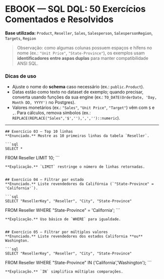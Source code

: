 # EBOOK — SQL DQL: 50 Exercícios Comentados e Resolvidos


**Base utilizada:** `Product`, `Reseller`, `Sales`, `Salesperson`, `SalespersonRegion`, `Targets`, `Region`  
> Observação: como algumas colunas possuem espaços e hífens no nome (ex.: `"Unit Price"`, `"State-Province"`), os exemplos usam **identificadores entre aspas duplas** para manter compatibilidade ANSI SQL.

### Dicas de uso
- Ajuste o nome do **schema** caso necessário (ex.: `public.Product`).
- Datas estão como texto no dataset de exemplo; quando precisar, converta usando funções da sua engine (ex.: `TO_DATE(OrderDate, 'Day, Month DD, YYYY')` no Postgres).
- Valores monetários (ex.: `"Sales"`, `"Unit Price"`, `"Target"`) vêm com `$` e `,`. Para cálculos, remova símbolos (ex.: `REPLACE(REPLACE("Sales",'$',''),',','')::numeric`).

---

    ## Exercício 03 — Top 10 linhas  
    **Enunciado.** Mostre as 10 primeiras linhas da tabela `Reseller`.

    ```sql
    SELECT * 
FROM Reseller
LIMIT 10;
    ```

    **Explicação.** `LIMIT` restringe o número de linhas retornadas.


    ## Exercício 04 — Filtrar por estado  
    **Enunciado.** Liste revendedores da Califórnia (`"State-Province" = 'California'`).

    ```sql
    SELECT "ResellerKey", "Reseller", "City", "State-Province"
FROM Reseller
WHERE "State-Province" = 'California';
    ```

    **Explicação.** Uso básico de `WHERE` para igualdade.


    ## Exercício 05 — Filtrar por múltiplos valores  
    **Enunciado.** Liste revendedores dos estados California **ou** Washington.

    ```sql
    SELECT "ResellerKey", "Reseller", "City", "State-Province"
FROM Reseller
WHERE "State-Province" IN ('California','Washington');
    ```

    **Explicação.** `IN` simplifica múltiplas comparações.
